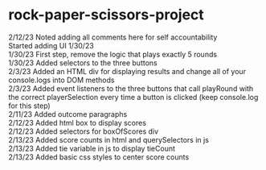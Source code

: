 # rock-paper-scissors-project  
  
2/12/23 Noted adding all comments here for self accountability  
Started adding UI 1/30/23  
1/30/23 First step, remove the logic that plays exactly 5 rounds  
1/30/23 Added selectors to the three buttons  
2/3/23 Added an HTML div for displaying results and change all of your console.logs into DOM methods  
2/3/23 Added event listeners to the three buttons that call playRound with the correct playerSelection every time a button is clicked (keep console.log for this step)  
2/11/23 Added outcome paragraphs  
2/12/23 Added html box to display scores  
2/12/23 Added selectors for boxOfScores div  
2/13/23 Added score counts in html and querySelectors in js  
2/13/23 Added tie variable in js to display tieCount  
2/13/23 Added basic css styles to center score counts  